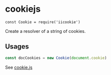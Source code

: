 # cookiejs
`const Cookie = require('iicookie')`

Create a resolver of a string of cookies.
## Usages
```js
const docCookies = new Cookie(document.cookie)
```
See [cookie.js](cookie.js)
